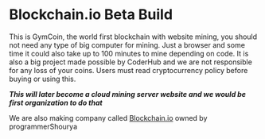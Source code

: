 # Blockchain.io  Beta Build
This is GymCoin, the world first blockchain with website mining, you should not need any type of big computer for mining. Just a browser and some time it could also take up to 100 minutes to mine depending on code. It is also a big project made possible by CoderHub and we are not responsible for any loss of your coins. Users must read cryptocurrency policy before buying or using this.

***This will later become a cloud mining server website  and we would be first organization to do that***

We are also making company  called [Blockchain.io](blockchain.io) owned by programmerShourya
